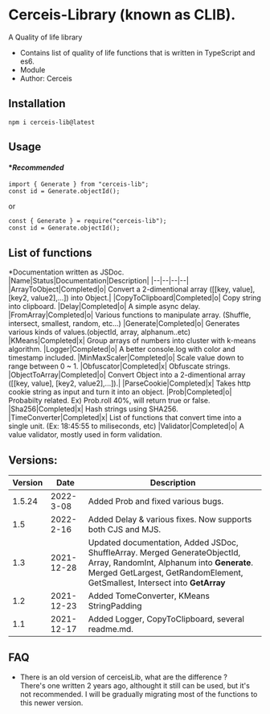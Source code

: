 # Cerceis-Library (known as CLIB).
A Quality of life library
- Contains list of quality of life functions that is written in TypeScript and es6.
- Module
- Author: Cerceis

## Installation
```
npm i cerceis-lib@latest
```
## Usage
#### ****Recommended***
```
import { Generate } from "cerceis-lib";
const id = Generate.objectId();
```
or
```
const { Generate } = require("cerceis-lib");
const id = Generate.objectId();
```


## List of functions 
*Documentation written as JSDoc.
|Name|Status|Documentation|Description|
|--|--|--|--| 
|ArrayToObject|Completed|o| Convert a 2-dimentional array ([[key, value], [key2, value2],...]) into Object.|
|CopyToClipboard|Completed|o| Copy string into clipboard.
|Delay|Completed|o| A simple async delay.
|FromArray|Completed|o| Various functions to manipulate array. (Shuffle, intersect, smallest, random, etc...)
|Generate|Completed|o| Generates various kinds of values.(objectId, array, alphanum..etc)
|KMeans|Completed|x| Group arrays of numbers into cluster with k-means algorithm.
|Logger|Completed|o| A better console.log with color and timestamp included.
|MinMaxScaler|Completed|o| Scale value down to range between 0 ~ 1.
|Obfuscator|Completed|x| Obfuscate strings.
|ObjectToArray|Completed|o| Convert Object into a 2-dimentional array ([[key, value], [key2, value2],...]).|
|ParseCookie|Completed|x| Takes http cookie string as input and turn it into an object.
|Prob|Completed|o| Probabilty related. Ex) Prob.roll 40%, will return true or false.
|Sha256|Completed|x| Hash strings using SHA256.
|TimeConverter|Completed|x| List of functions that convert time into a single unit. (Ex: 18:45:55 to miliseconds, etc)
|Validator|Completed|o| A value validator, mostly used in form validation.

## Versions:
|Version|Date|Description|
|--|--|--|
|1.5.24|2022-3-08| Added Prob and fixed various bugs.
|1.5|2022-2-16| Added Delay & various fixes. Now supports both CJS and MJS.
|1.3|2021-12-28|Updated documentation, Added JSDoc, ShuffleArray. Merged GenerateObjectId, Array, RandomInt, Alphanum into **Generate**. Merged GetLargest, GetRandomElement, GetSmallest, Intersect into **GetArray**|
|1.2|2021-12-23|Added TomeConverter, KMeans StringPadding|
|1.1|2021-12-17|Added Logger, CopyToClipboard, several readme.md.|

## FAQ
- There is an old version of cerceisLib, what are the difference ?  
    There's one written 2 years ago, althought it still can be used, but it's not recommended. I will be gradually migrating most of the functions to this newer version.